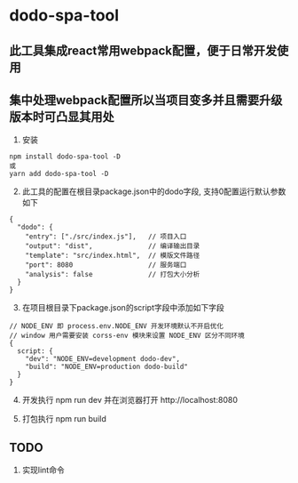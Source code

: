 # dodo-spa-tool

## 此工具集成react常用webpack配置，便于日常开发使用
## 集中处理webpack配置所以当项目变多并且需要升级版本时可凸显其用处

1. 安装
```
npm install dodo-spa-tool -D 
或
yarn add dodo-spa-tool -D
```

2. 此工具的配置在根目录package.json中的dodo字段, 支持0配置运行默认参数如下

```
{
  "dodo": {
    "entry": ["./src/index.js"],   // 项目入口
    "output": "dist",              // 编译输出目录
    "template": "src/index.html",  // 模版文件路径
    "port": 8080                   // 服务端口
    "analysis": false              // 打包大小分析
  } 
}
```

3. 在项目根目录下package.json的script字段中添加如下字段

```
// NODE_ENV 即 process.env.NODE_ENV 开发环境默认不开启优化
// window 用户需要安装 corss-env 模块来设置 NODE_ENV 区分不同环境
{
  script: {
    "dev": "NODE_ENV=development dodo-dev", 
    "build": "NODE_ENV=production dodo-build"
  }
}
```

4. 开发执行 npm run dev 并在浏览器打开 http://localhost:8080

5. 打包执行 npm run build

## TODO 
1. 实现lint命令